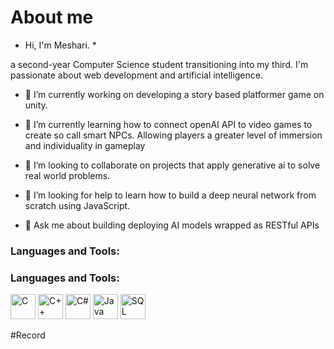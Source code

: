 
# About me 

* Hi, I'm Meshari. *

 a second-year Computer Science student transitioning into my third. I'm passionate about web development and artificial intelligence. 
 
- 🔭 I’m currently working on developing a story based platformer game on unity.
  
- 🌱 I’m currently learning how to connect openAI API to video games to create so call smart NPCs. Allowing players a greater level of immersion and individuality in gameplay
  
- 👯  I’m looking to collaborate on projects that apply generative ai to solve real world problems.
  
- 🤔 I’m looking for help to learn how to build a deep neural network from scratch using JavaScript.
  
- 💬 Ask me about building deploying AI models wrapped as RESTful APIs

### Languages and Tools:

### Languages and Tools:

<p>
  <img src="https://simpleicons.org/icons/c.svg" alt="C" width="40" height="40"/>
  <img src="https://simpleicons.org/icons/cplusplus.svg" alt="C++" width="40" height="40"/>
  <img src="https://simpleicons.org/icons/csharp.svg" alt="C#" width="40" height="40"/>
  <img src="https://simpleicons.org/icons/java.svg" alt="Java" width="40" height="40"/>
  <img src="https://simpleicons.org/icons/mysql.svg" alt="SQL" width="40" height="40"/>
</p>




#Record



